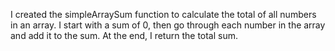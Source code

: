 I created the simpleArraySum function to calculate the total of all numbers in an array. I start with a sum of 0, then go through each number in the array and add it to the sum. At the end, I return the total sum.